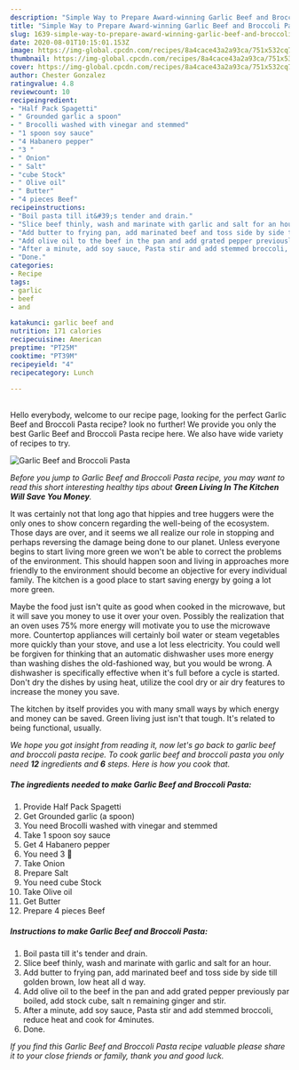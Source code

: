 ```yaml
---
description: "Simple Way to Prepare Award-winning Garlic Beef and Broccoli Pasta"
title: "Simple Way to Prepare Award-winning Garlic Beef and Broccoli Pasta"
slug: 1639-simple-way-to-prepare-award-winning-garlic-beef-and-broccoli-pasta
date: 2020-08-01T10:15:01.153Z
image: https://img-global.cpcdn.com/recipes/8a4cace43a2a93ca/751x532cq70/garlic-beef-and-broccoli-pasta-recipe-main-photo.jpg
thumbnail: https://img-global.cpcdn.com/recipes/8a4cace43a2a93ca/751x532cq70/garlic-beef-and-broccoli-pasta-recipe-main-photo.jpg
cover: https://img-global.cpcdn.com/recipes/8a4cace43a2a93ca/751x532cq70/garlic-beef-and-broccoli-pasta-recipe-main-photo.jpg
author: Chester Gonzalez
ratingvalue: 4.8
reviewcount: 10
recipeingredient:
- "Half Pack Spagetti"
- " Grounded garlic a spoon"
- " Brocolli washed with vinegar and stemmed"
- "1 spoon soy sauce"
- "4 Habanero pepper"
- "3 "
- " Onion"
- " Salt"
- "cube Stock"
- " Olive oil"
- " Butter"
- "4 pieces Beef"
recipeinstructions:
- "Boil pasta till it&#39;s tender and drain."
- "Slice beef thinly, wash and marinate with garlic and salt for an hour."
- "Add butter to frying pan, add marinated beef and toss side by side till golden brown, low heat all d way."
- "Add olive oil to the beef in the pan and add grated pepper previously par boiled, add stock cube, salt n remaining ginger and stir."
- "After a minute, add soy sauce, Pasta stir and add stemmed broccoli, reduce heat and cook for 4minutes."
- "Done."
categories:
- Recipe
tags:
- garlic
- beef
- and

katakunci: garlic beef and 
nutrition: 171 calories
recipecuisine: American
preptime: "PT25M"
cooktime: "PT39M"
recipeyield: "4"
recipecategory: Lunch

---
```

<br>
Hello everybody, welcome to our recipe page, looking for the perfect Garlic Beef and Broccoli Pasta recipe? look no further! We provide you only the best Garlic Beef and Broccoli Pasta recipe here. We also have wide variety of recipes to try.
<br>


![Garlic Beef and Broccoli Pasta](https://img-global.cpcdn.com/recipes/8a4cace43a2a93ca/751x532cq70/garlic-beef-and-broccoli-pasta-recipe-main-photo.jpg)

<i>Before you jump to Garlic Beef and Broccoli Pasta recipe, you may want to read this short interesting healthy tips about 
<strong>Green Living In The Kitchen Will Save You Money</strong>.</i>
</br>

It was certainly not that long ago that hippies and tree huggers were the only ones to show concern regarding the well-being of the ecosystem. Those days are over, and it seems we all realize our role in stopping and perhaps reversing the damage being done to our planet. Unless everyone begins to start living more green we won't be able to correct the problems of the environment. This should happen soon and living in approaches more friendly to the environment should become an objective for every individual family. The kitchen is a good place to start saving energy by going a lot more green.

Maybe the food just isn't quite as good when cooked in the microwave, but it will save you money to use it over your oven. Possibly the realization that an oven uses 75% more energy will motivate you to use the microwave more. Countertop appliances will certainly boil water or steam vegetables more quickly than your stove, and use a lot less electricity. You could well be forgiven for thinking that an automatic dishwasher uses more energy than washing dishes the old-fashioned way, but you would be wrong. A dishwasher is specifically effective when it's full before a cycle is started. Don't dry the dishes by using heat, utilize the cool dry or air dry features to increase the money you save.

The kitchen by itself provides you with many small ways by which energy and money can be saved. Green living just isn't that tough. It's related to being functional, usually.


<i>We hope you got insight from reading it, now let's go back to garlic beef and broccoli pasta recipe. To cook garlic beef and broccoli pasta you only need <strong>12</strong> ingredients and <strong>6</strong> steps. Here is how you cook that.
</i>

##### The ingredients needed to make Garlic Beef and Broccoli Pasta:

1. Provide Half Pack Spagetti
1. Get  Grounded garlic (a spoon)
1. You need  Brocolli washed with vinegar and stemmed
1. Take 1 spoon soy sauce
1. Get 4 Habanero pepper
1. You need 3 🍅
1. Take  Onion
1. Prepare  Salt
1. You need cube Stock
1. Take  Olive oil
1. Get  Butter
1. Prepare 4 pieces Beef


##### Instructions to make Garlic Beef and Broccoli Pasta:

1. Boil pasta till it&#39;s tender and drain.
1. Slice beef thinly, wash and marinate with garlic and salt for an hour.
1. Add butter to frying pan, add marinated beef and toss side by side till golden brown, low heat all d way.
1. Add olive oil to the beef in the pan and add grated pepper previously par boiled, add stock cube, salt n remaining ginger and stir.
1. After a minute, add soy sauce, Pasta stir and add stemmed broccoli, reduce heat and cook for 4minutes.
1. Done.


<i>If you find this Garlic Beef and Broccoli Pasta recipe valuable please share it to your close friends or family, thank you and good luck.</i>
